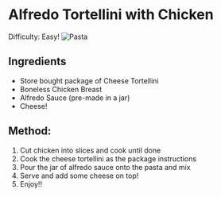 # Alfredo Tortellini with Chicken
Difficulty: Easy!
![Pasta](http://allrecipes.com/recipe/233424/easy-chicken-pasta-alfredo/?internalSource=amp&referringContentType=amp%20recipe&clickId=amp_main_image)


## Ingredients
- Store bought package of Cheese Tortellini
- Boneless Chicken Breast
- Alfredo Sauce (pre-made in a jar)
- Cheese!

## Method:
1. Cut chicken into slices and cook until done
2. Cook the cheese tortellini as the package instructions
3. Pour the jar of alfredo sauce onto the pasta and mix
4. Serve and add some cheese on top!
5. Enjoy!!
